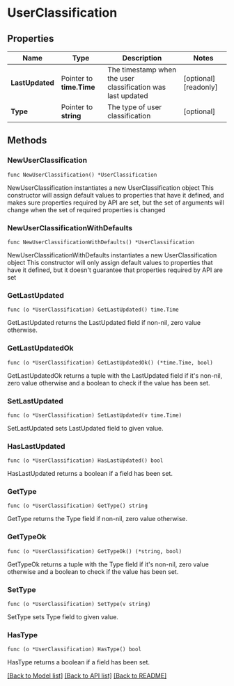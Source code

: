 # UserClassification

## Properties

Name | Type | Description | Notes
------------ | ------------- | ------------- | -------------
**LastUpdated** | Pointer to **time.Time** | The timestamp when the user classification was last updated | [optional] [readonly] 
**Type** | Pointer to **string** | The type of user classification | [optional] 

## Methods

### NewUserClassification

`func NewUserClassification() *UserClassification`

NewUserClassification instantiates a new UserClassification object
This constructor will assign default values to properties that have it defined,
and makes sure properties required by API are set, but the set of arguments
will change when the set of required properties is changed

### NewUserClassificationWithDefaults

`func NewUserClassificationWithDefaults() *UserClassification`

NewUserClassificationWithDefaults instantiates a new UserClassification object
This constructor will only assign default values to properties that have it defined,
but it doesn't guarantee that properties required by API are set

### GetLastUpdated

`func (o *UserClassification) GetLastUpdated() time.Time`

GetLastUpdated returns the LastUpdated field if non-nil, zero value otherwise.

### GetLastUpdatedOk

`func (o *UserClassification) GetLastUpdatedOk() (*time.Time, bool)`

GetLastUpdatedOk returns a tuple with the LastUpdated field if it's non-nil, zero value otherwise
and a boolean to check if the value has been set.

### SetLastUpdated

`func (o *UserClassification) SetLastUpdated(v time.Time)`

SetLastUpdated sets LastUpdated field to given value.

### HasLastUpdated

`func (o *UserClassification) HasLastUpdated() bool`

HasLastUpdated returns a boolean if a field has been set.

### GetType

`func (o *UserClassification) GetType() string`

GetType returns the Type field if non-nil, zero value otherwise.

### GetTypeOk

`func (o *UserClassification) GetTypeOk() (*string, bool)`

GetTypeOk returns a tuple with the Type field if it's non-nil, zero value otherwise
and a boolean to check if the value has been set.

### SetType

`func (o *UserClassification) SetType(v string)`

SetType sets Type field to given value.

### HasType

`func (o *UserClassification) HasType() bool`

HasType returns a boolean if a field has been set.


[[Back to Model list]](../README.md#documentation-for-models) [[Back to API list]](../README.md#documentation-for-api-endpoints) [[Back to README]](../README.md)



